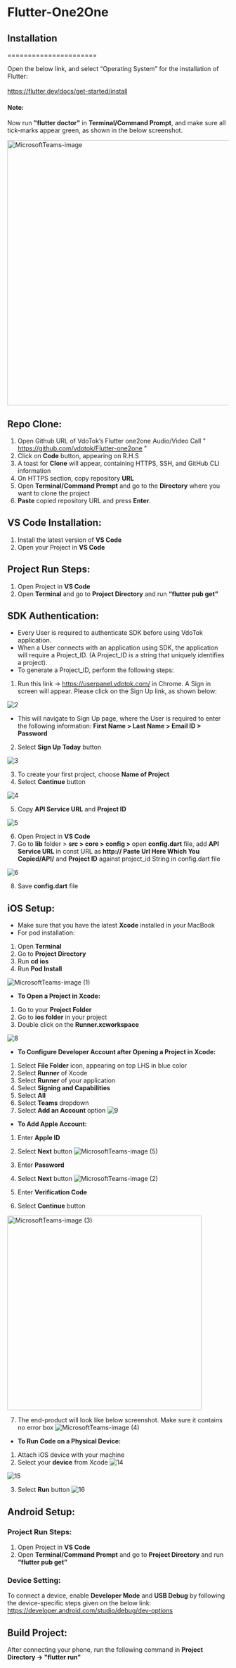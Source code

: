 # Flutter-One2One


## Installation

======================

Open the below link, and select “Operating System” for the installation of Flutter:  
<br/>
https://flutter.dev/docs/get-started/install 

#### Note:

Now run <b>"flutter doctor"</b> in <b>Terminal/Command Prompt</b>, and make sure all tick-marks appear green, as shown in the below screenshot. 

<img width="603" alt="MicrosoftTeams-image" src="https://user-images.githubusercontent.com/86484384/139054351-32baf182-20d3-476a-b73e-df1927210ffe.png">

## Repo Clone:	

1. Open Github URL of VdoTok’s Flutter one2one Audio/Video Call " https://github.com/vdotok/Flutter-one2one "
2. Click on <b>Code</b> button, appearing on R.H.S
3. A toast for <b>Clone</b> will appear, containing HTTPS, SSH, and GitHub CLI  information
4. On HTTPS section, copy repository <b>URL</b> 
5. Open <b>Terminal/Command Prompt</b> and go to the <b>Directory</b> where you want to clone the project
6. <b>Paste</b> copied repository URL and press <b>Enter</b>.  

## VS Code Installation: 

1. Install the latest version of <b>VS Code</b>
2. Open your Project in <b>VS Code</b>

## Project Run Steps:

1. Open Project in <b>VS Code</b>
2. Open <b>Terminal</b> and go to <b>Project Directory</b> and run <b>“flutter pub get”</b>


## SDK Authentication: 

* Every User is required to authenticate SDK before using VdoTok application. 
* When a User connects with an application using SDK, the application will require a Project_ID. (A Project_ID is a string that uniquely identifies a project). 
* To generate a Project_ID, perform the following steps: 

1. Run this link -> https://userpanel.vdotok.com/ in Chrome. A Sign in screen will appear. Please click on the Sign Up link, as shown below: 

![2](https://user-images.githubusercontent.com/86484384/139055385-c14b148c-b056-4065-9482-249c134f5651.jpg)

* This will navigate to Sign Up page, where the User is required to enter the following information: <b>First Name > Last Name > Email ID > Password</b>

2. Select <b>Sign Up Today</b> button 

![3](https://user-images.githubusercontent.com/86484384/139064711-bea2bf70-7f02-4655-a98c-94a40d8d712b.jpg)

3. To create your first project, choose <b>Name of Project</b>
4. Select <b>Continue</b> button

![4](https://user-images.githubusercontent.com/86484384/139066181-f60b1870-b2cd-4506-9a36-cf8989c7d4df.jpg)

5. Copy <b>API Service URL</b> and <b>Project ID</b>

![5](https://user-images.githubusercontent.com/87179594/158431176-7c314d77-db7d-4fd0-91cc-2477386ee926.jpg)

6. Open Project in <b>VS Code</b>
7. Go to <b>lib</b> folder > <b> src > core > config > </b> open <b>config.dart</b> file, add <b>API Service URL</b> in const URL as <b>http:// Paste Url Here Which You Copied/API/</b> and <b>Project ID</b> against project_id String in config.dart file

![6](https://user-images.githubusercontent.com/87179594/158434303-53a0a655-607d-402d-bc9b-7e8dd0242b5f.jpg)

8. Save <b>config.dart</b> file 

## iOS Setup: 

* Make sure that you have the latest <b>Xcode</b> installed in your MacBook 
* For pod installation: 

1. Open <b>Terminal</b>
2. Go to <b>Project Directory</b>
3. Run <b>cd ios</b>
4. Run <b>Pod Install</b>

![MicrosoftTeams-image (1)](https://user-images.githubusercontent.com/86484384/139202518-daeb9b97-fa18-476b-bc5f-d48020131d92.jpg)

* <b>To Open a Project in Xcode:</b>

1. Go to your <b>Project Folder</b>
2. Go to <b>ios folder</b> in your project 
3. Double click on the <b>Runner.xcworkspace</b>

![8](https://user-images.githubusercontent.com/86484384/139203776-bf1fe5fd-2530-4d4b-b30e-199468429449.jpg)

* <b>To Configure Developer Account after Opening a Project in Xcode:</b>

1. Select <b>File Folder</b> icon, appearing on top LHS in blue color 
2. Select <b>Runner</b> of Xcode 
3. Select <b>Runner</b> of your application 
4. Select <b>Signing and Capabilities</b>
5. Select <b>All</b>
6. Select <b>Teams</b> dropdown 
7. Select <b>Add an Account</b> option 
![9](https://user-images.githubusercontent.com/86484384/139213606-e091c899-d631-44d2-95d7-a41542a17d61.jpg)

* <b>To Add Apple Account:</b>

1. Enter <b>Apple ID</b>
2. Select <b>Next</b> button
![MicrosoftTeams-image (5)](https://user-images.githubusercontent.com/86484384/139230893-a99c0476-ea9d-4df3-bcf2-ee163bf702d7.jpg)

3. Enter <b>Password</b>
4. Select <b>Next</b> button
![MicrosoftTeams-image (2)](https://user-images.githubusercontent.com/86484384/139231712-f94b1e76-fda8-435a-9284-ccc09e4d9d96.jpg)

5. Enter <b>Verification Code</b>
6. Select <b>Continue</b> button
<img width="442" alt="MicrosoftTeams-image (3)" src="https://user-images.githubusercontent.com/86484384/139232081-ba1d8eed-2075-4cac-84f0-b1c3083e3079.png">

7. The end-product will look like below screenshot. Make sure it contains no error box 
![MicrosoftTeams-image (4)](https://user-images.githubusercontent.com/86484384/139232686-8c872744-db54-4785-bc1b-b22ae0691dd3.jpg)

* <b>To Run Code on a Physical Device:</b>

1. Attach iOS device with your machine 
2. Select your <b>device</b> from Xcode 
![14](https://user-images.githubusercontent.com/86484384/139233823-ea67475a-d919-4945-88da-5a205a86bac0.jpg)

![15](https://user-images.githubusercontent.com/86484384/139233996-d47eee74-33f8-42fc-96f2-b157da018e67.jpg)

3. Select <b>Run</b> button
![16](https://user-images.githubusercontent.com/86484384/139234426-e5a54b59-b050-4038-83d2-592b0dbc3343.jpg)

## Android Setup: 

### Project Run Steps: 

1. Open Project in <b>VS Code</b>
2. Open <b>Terminal/Command Prompt</b> and go to <b>Project Directory</b> and run <b>“flutter pub get”</b>

### Device Setting: 

To connect a device, enable <b>Developer Mode</b> and <b>USB Debug</b> by following the device-specific steps given on the below link:  
https://developer.android.com/studio/debug/dev-options 

## Build Project:

After connecting your phone, run the following command in <b>Project Directory -> "flutter run"</b>
